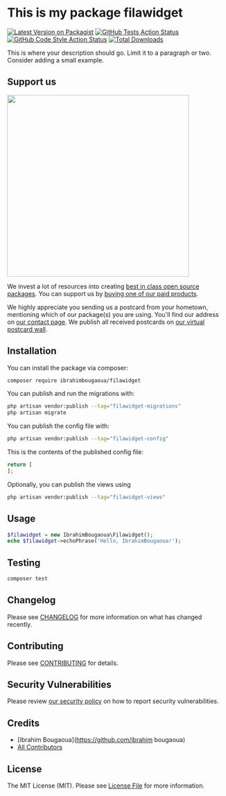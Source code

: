 # This is my package filawidget

[![Latest Version on Packagist](https://img.shields.io/packagist/v/ibrahimbougaoua/filawidget.svg?style=flat-square)](https://packagist.org/packages/ibrahimbougaoua/filawidget)
[![GitHub Tests Action Status](https://img.shields.io/github/actions/workflow/status/ibrahimbougaoua/filawidget/run-tests.yml?branch=main&label=tests&style=flat-square)](https://github.com/ibrahimbougaoua/filawidget/actions?query=workflow%3Arun-tests+branch%3Amain)
[![GitHub Code Style Action Status](https://img.shields.io/github/actions/workflow/status/ibrahimbougaoua/filawidget/fix-php-code-style-issues.yml?branch=main&label=code%20style&style=flat-square)](https://github.com/ibrahimbougaoua/filawidget/actions?query=workflow%3A"Fix+PHP+code+style+issues"+branch%3Amain)
[![Total Downloads](https://img.shields.io/packagist/dt/ibrahimbougaoua/filawidget.svg?style=flat-square)](https://packagist.org/packages/ibrahimbougaoua/filawidget)

This is where your description should go. Limit it to a paragraph or two. Consider adding a small example.

## Support us

[<img src="https://github-ads.s3.eu-central-1.amazonaws.com/filawidget.jpg?t=1" width="419px" />](https://spatie.be/github-ad-click/filawidget)

We invest a lot of resources into creating [best in class open source packages](https://spatie.be/open-source). You can support us by [buying one of our paid products](https://spatie.be/open-source/support-us).

We highly appreciate you sending us a postcard from your hometown, mentioning which of our package(s) you are using. You'll find our address on [our contact page](https://spatie.be/about-us). We publish all received postcards on [our virtual postcard wall](https://spatie.be/open-source/postcards).

## Installation

You can install the package via composer:

```bash
composer require ibrahimbougaoua/filawidget
```

You can publish and run the migrations with:

```bash
php artisan vendor:publish --tag="filawidget-migrations"
php artisan migrate
```

You can publish the config file with:

```bash
php artisan vendor:publish --tag="filawidget-config"
```

This is the contents of the published config file:

```php
return [
];
```

Optionally, you can publish the views using

```bash
php artisan vendor:publish --tag="filawidget-views"
```

## Usage

```php
$filawidget = new IbrahimBougaoua\Filawidget();
echo $filawidget->echoPhrase('Hello, IbrahimBougaoua!');
```

## Testing

```bash
composer test
```

## Changelog

Please see [CHANGELOG](CHANGELOG.md) for more information on what has changed recently.

## Contributing

Please see [CONTRIBUTING](CONTRIBUTING.md) for details.

## Security Vulnerabilities

Please review [our security policy](../../security/policy) on how to report security vulnerabilities.

## Credits

- [Ibrahim Bougaoua](https://github.com/ibrahim bougaoua)
- [All Contributors](../../contributors)

## License

The MIT License (MIT). Please see [License File](LICENSE.md) for more information.

